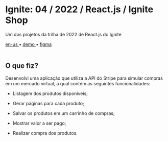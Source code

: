 <div valing="top">
  <h1>Ignite: 04 / <span>2022</span> / React.js / Ignite Shop</h1>
  <p>Um dos projetos da trilha de 2022 de React.js do Ignite</p>
  <nav>
    <div id="repository-buttons"/>
    <a class="navigation-link disabled" href="https://github.com/L-Marcel/ignite-04-reactjs-2022-ignite-shop/blob/main/README.en-US.md" target="__blank__">
      en-us
    </a>
    <span class="disabled">•</span>
    <a class="navigation-link" href="https://ignite-04-reactjs-2022-ignite-shop.vercel.app/" target="__blank__">
      demo
    </a>
    <span>•</span>
    <a class="navigation-link" href="https://www.figma.com/file/0iIYsr8gDtPg7Uu9MLMjPW/Ignite-Shop-(Copy)?node-id=0%3A1&t=m3S3hg8qhKxCPNb0-1" target="__blank__">
      figma
    </a>
  </nav>
</div>

<br/>

<div id="grid">
  <div id="grid-item">
    <h2>O que <span>fiz</span>?</h2>
    <p>Desenvolvi uma aplicação que utiliza a API do Stripe para simular compras em um mercado virtual, a qual contém as seguintes funcionalidades:</p>
    <ul>
      <li id="checked"><p>Listagem dos produtos disponíveis;</p></li>
      <li id="checked"><p>Gerar páginas para cada produto;</p></li>
      <li id="checked"><p>Salvar os produtos em um carrinho de compras;</p></li>
      <li id="checked"><p>Mostrar valor a ser pago;</p></li>
      <li id="checked"><p>Realizar compra dos produtos.</p></li>
    </ul>
  </div>
</div>